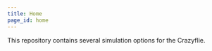 ```yaml
---
title: Home
page_id: home
---
```


This repository contains several simulation options for the Crazyflie.